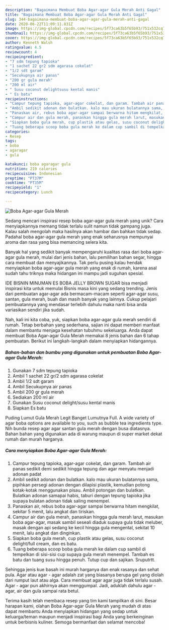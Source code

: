 ```yaml
---
description: "Bagaimana Membuat Boba Agar-agar Gula Merah Anti Gagal"
title: "Bagaimana Membuat Boba Agar-agar Gula Merah Anti Gagal"
slug: 344-bagaimana-membuat-boba-agar-agar-gula-merah-anti-gagal
date: 2020-06-22T11:09:11.831Z
image: https://img-global.cpcdn.com/recipes/5f73ca63b5f65b93/751x532cq70/boba-agar-agar-gula-merah-foto-resep-utama.jpg
thumbnail: https://img-global.cpcdn.com/recipes/5f73ca63b5f65b93/751x532cq70/boba-agar-agar-gula-merah-foto-resep-utama.jpg
cover: https://img-global.cpcdn.com/recipes/5f73ca63b5f65b93/751x532cq70/boba-agar-agar-gula-merah-foto-resep-utama.jpg
author: Kenneth Walsh
ratingvalue: 4.5
reviewcount: 4
recipeingredient:
- "7 sdm tepung tapioka"
- "1 sachet 22 gr2 sdm agarasa cokelat"
- "1/2 sdt garam"
- "Secukupnya air panas"
- "200 gr gula merah"
- "200 ml air"
- " Susu coconut delightsusu kental manis"
- " Es batu"
recipeinstructions:
- "Campur tepung tapioka, agar-agar cokelat, dan garam. Tambah air panas sedikit demi sedikit hingga tepung dan agar menyatu menjadi adonan padat"
- "Ambil sedikit adonan dan bulatkan. kalo mau ukuran bulatannya sama, pipihkan persegi adonan dengan dilapisi plastik, kemudian potong kotak-kotak menggunakan pisau. Ambil potongan dan bulatkan. Bulatkan adonan samapai habis, taburi dengan tepung tapioka jika supaya bulatan adonan tidak saling menempel."
- "Panaskan air, rebus boba agar-agar sampai berwarna hitam mengkilat, sekitar 5 menit, lalu angkat dan tiriskan."
- "Campur air dan gula merah, panaskan hingga gula merah larut, masukan boba agar-agar, masak sambil seseali diaduk supaya gula tidak meluber, masak dengan api sedang ke kecil hingga gula mengental, sekitat 10 menit, lalu angkat dan dinginkan."
- "Siapkan boba gula merah, cup plastik atau gelas, susu coconut delight/full cream, dan es batu."
- "Tuang beberapa scoop boba gula merah ke dalam cup sambil di tempelkan di sisi-sisi cup supaya gula merah menempel. Tambah es batu dan tuang susu hingga penuh. Tutup cup dan sajikan. Sruputrtt."
categories:
- Resep
tags:
- boba
- agaragar
- gula

katakunci: boba agaragar gula 
nutrition: 219 calories
recipecuisine: Indonesian
preptime: "PT37M"
cooktime: "PT35M"
recipeyield: "1"
recipecategory: Lunch

---
```



![Boba Agar-agar Gula Merah](https://img-global.cpcdn.com/recipes/5f73ca63b5f65b93/751x532cq70/boba-agar-agar-gula-merah-foto-resep-utama.jpg)

Sedang mencari inspirasi resep boba agar-agar gula merah yang unik? Cara menyiapkannya memang tidak terlalu sulit namun tidak gampang juga. Kalau salah mengolah maka hasilnya akan hambar dan bahkan tidak sedap. Padahal boba agar-agar gula merah yang enak seharusnya mempunyai aroma dan rasa yang bisa memancing selera kita.

Banyak hal yang sedikit banyak mempengaruhi kualitas rasa dari boba agar-agar gula merah, mulai dari jenis bahan, lalu pemilihan bahan segar, hingga cara membuat dan menyajikannya. Tak perlu pusing kalau hendak menyiapkan boba agar-agar gula merah yang enak di rumah, karena asal sudah tahu triknya maka hidangan ini mampu jadi suguhan spesial.

IDE BISNIN MINUMAN ES BOBA JELLY BROWN SUGAR bisa menjadi inspirasi kita untuk memulai Bisnis masa kini yang sedang trending. Jenis dari pembuatan agar-agar ada bermacam-macam seperti agar-agar susu, santan, gula merah, buah dan masih banyak yang lainnya. Cukup pelajari pembuatannya yang mendasar terlebih dahulu maka nanti bisa anda variasikan sendiri jika sudah.


Nah, kali ini kita coba, yuk, siapkan boba agar-agar gula merah sendiri di rumah. Tetap berbahan yang sederhana, sajian ini dapat memberi manfaat dalam membantu menjaga kesehatan tubuhmu sekeluarga. Anda dapat membuat Boba Agar-agar Gula Merah memakai 8 jenis bahan dan 6 tahap pembuatan. Berikut ini langkah-langkah dalam menyiapkan hidangannya.

<!--inarticleads1-->

##### Bahan-bahan dan bumbu yang digunakan untuk pembuatan Boba Agar-agar Gula Merah:

1. Gunakan 7 sdm tepung tapioka
1. Ambil 1 sachet 22 gr/2 sdm agarasa cokelat
1. Ambil 1/2 sdt garam
1. Ambil Secukupnya air panas
1. Ambil 200 gr gula merah
1. Sediakan 200 ml air
1. Gunakan  Susu coconut delight/susu kental manis
1. Siapkan  Es batu


Puding Lumut Gula Merah Legit Banget Lumutnya Full. A wide variety of agar boba options are available to you, such as bubble tea ingredients type. Nih bunda resep agar agar santan gula merah dengan busa diatasnya. Bahan bahan yang digunakan ada di warung maupun di super market dekat rumah dan murah harganya. 

<!--inarticleads2-->

##### Cara menyiapkan Boba Agar-agar Gula Merah:

1. Campur tepung tapioka, agar-agar cokelat, dan garam. Tambah air panas sedikit demi sedikit hingga tepung dan agar menyatu menjadi adonan padat
1. Ambil sedikit adonan dan bulatkan. kalo mau ukuran bulatannya sama, pipihkan persegi adonan dengan dilapisi plastik, kemudian potong kotak-kotak menggunakan pisau. Ambil potongan dan bulatkan. Bulatkan adonan samapai habis, taburi dengan tepung tapioka jika supaya bulatan adonan tidak saling menempel.
1. Panaskan air, rebus boba agar-agar sampai berwarna hitam mengkilat, sekitar 5 menit, lalu angkat dan tiriskan.
1. Campur air dan gula merah, panaskan hingga gula merah larut, masukan boba agar-agar, masak sambil seseali diaduk supaya gula tidak meluber, masak dengan api sedang ke kecil hingga gula mengental, sekitat 10 menit, lalu angkat dan dinginkan.
1. Siapkan boba gula merah, cup plastik atau gelas, susu coconut delight/full cream, dan es batu.
1. Tuang beberapa scoop boba gula merah ke dalam cup sambil di tempelkan di sisi-sisi cup supaya gula merah menempel. Tambah es batu dan tuang susu hingga penuh. Tutup cup dan sajikan. Sruputrtt.


Sehingga jenis kue basah ini murah harganya dan enak rasanya dan sehat pula. Agar atau agar - agar adalah zat yang biasanya berupa gel yang diolah dari rumput laut atau alga. Cara membuat agar agar juga tidak terlalu susah. Agar - agar pun akhirnya akan menggumpal. Jadi, aduklah dahulu agar - agar, air dan gula sampai rata betul. 

Terima kasih telah membaca resep yang tim kami tampilkan di sini. Besar harapan kami, olahan Boba Agar-agar Gula Merah yang mudah di atas dapat membantu Anda menyiapkan hidangan yang sedap untuk keluarga/teman maupun menjadi inspirasi bagi Anda yang berkeinginan untuk berbisnis kuliner. Semoga bermanfaat dan selamat mencoba!
